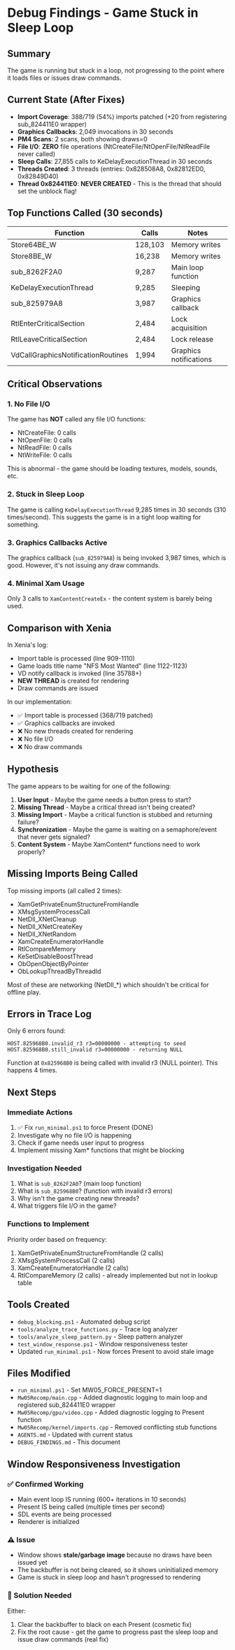 # Debug Findings - Game Stuck in Sleep Loop

## Summary

The game is running but stuck in a loop, not progressing to the point where it loads files or issues draw commands.

## Current State (After Fixes)

- **Import Coverage**: 388/719 (54%) imports patched (+20 from registering sub_824411E0 wrapper)
- **Graphics Callbacks**: 2,049 invocations in 30 seconds
- **PM4 Scans**: 2 scans, both showing draws=0
- **File I/O**: **ZERO** file operations (NtCreateFile/NtOpenFile/NtReadFile never called)
- **Sleep Calls**: 27,855 calls to KeDelayExecutionThread in 30 seconds
- **Threads Created**: 3 threads (entries: 0x828508A8, 0x82812ED0, 0x82849D40)
- **Thread 0x824411E0**: **NEVER CREATED** - This is the thread that should set the unblock flag!

## Top Functions Called (30 seconds)

| Function | Calls | Notes |
|----------|-------|-------|
| Store64BE_W | 128,103 | Memory writes |
| Store8BE_W | 16,238 | Memory writes |
| sub_8262F2A0 | 9,287 | Main loop function |
| KeDelayExecutionThread | 9,285 | Sleeping |
| sub_825979A8 | 3,987 | Graphics callback |
| RtlEnterCriticalSection | 2,484 | Lock acquisition |
| RtlLeaveCriticalSection | 2,484 | Lock release |
| VdCallGraphicsNotificationRoutines | 1,994 | Graphics notifications |

## Critical Observations

### 1. No File I/O
The game has **NOT** called any file I/O functions:
- NtCreateFile: 0 calls
- NtOpenFile: 0 calls
- NtReadFile: 0 calls
- NtWriteFile: 0 calls

This is abnormal - the game should be loading textures, models, sounds, etc.

### 2. Stuck in Sleep Loop
The game is calling `KeDelayExecutionThread` 9,285 times in 30 seconds (310 times/second).
This suggests the game is in a tight loop waiting for something.

### 3. Graphics Callbacks Active
The graphics callback (`sub_825979A8`) is being invoked 3,987 times, which is good.
However, it's not issuing any draw commands.

### 4. Minimal Xam Usage
Only 3 calls to `XamContentCreateEx` - the content system is barely being used.

## Comparison with Xenia

In Xenia's log:
- Import table is processed (line 909-1110)
- Game loads title name "NFS Most Wanted" (line 1122-1123)
- VD notify callback is invoked (line 35788+)
- **NEW THREAD** is created for rendering
- Draw commands are issued

In our implementation:
- ✅ Import table is processed (368/719 patched)
- ✅ Graphics callbacks are invoked
- ❌ No new threads created for rendering
- ❌ No file I/O
- ❌ No draw commands

## Hypothesis

The game appears to be waiting for one of the following:

1. **User Input** - Maybe the game needs a button press to start?
2. **Missing Thread** - Maybe a critical thread isn't being created?
3. **Missing Import** - Maybe a critical function is stubbed and returning failure?
4. **Synchronization** - Maybe the game is waiting on a semaphore/event that never gets signaled?
5. **Content System** - Maybe XamContent* functions need to work properly?

## Missing Imports Being Called

Top missing imports (all called 2 times):
- XamGetPrivateEnumStructureFromHandle
- XMsgSystemProcessCall
- NetDll_XNetCleanup
- NetDll_XNetCreateKey
- NetDll_XNetRandom
- XamCreateEnumeratorHandle
- RtlCompareMemory
- KeSetDisableBoostThread
- ObOpenObjectByPointer
- ObLookupThreadByThreadId

Most of these are networking (NetDll_*) which shouldn't be critical for offline play.

## Errors in Trace Log

Only 6 errors found:
```
HOST.825968B0.invalid_r3 r3=00000000 - attempting to seed
HOST.825968B0.still_invalid r3=00000000 - returning NULL
```

Function at `0x825968B0` is being called with invalid r3 (NULL pointer).
This happens 4 times.

## Next Steps

### Immediate Actions
1. ✅ Fix `run_minimal.ps1` to force Present (DONE)
2. Investigate why no file I/O is happening
3. Check if game needs user input to progress
4. Implement missing Xam* functions that might be blocking

### Investigation Needed
1. What is `sub_8262F2A0`? (main loop function)
2. What is `sub_825968B0`? (function with invalid r3 errors)
3. Why isn't the game creating new threads?
4. What triggers file I/O in the game?

### Functions to Implement
Priority order based on frequency:
1. XamGetPrivateEnumStructureFromHandle (2 calls)
2. XMsgSystemProcessCall (2 calls)
3. XamCreateEnumeratorHandle (2 calls)
4. RtlCompareMemory (2 calls) - already implemented but not in lookup table

## Tools Created

- `debug_blocking.ps1` - Automated debug script
- `tools/analyze_trace_functions.py` - Trace log analyzer
- `tools/analyze_sleep_pattern.py` - Sleep pattern analyzer
- `test_window_response.ps1` - Window responsiveness tester
- Updated `run_minimal.ps1` - Now forces Present to avoid stale image

## Files Modified

- `run_minimal.ps1` - Set MW05_FORCE_PRESENT=1
- `Mw05Recomp/main.cpp` - Added diagnostic logging to main loop and registered sub_824411E0 wrapper
- `Mw05Recomp/gpu/video.cpp` - Added diagnostic logging to Present function
- `Mw05Recomp/kernel/imports.cpp` - Removed conflicting stub functions
- `AGENTS.md` - Updated with current status
- `DEBUG_FINDINGS.md` - This document

## Window Responsiveness Investigation

### ✅ Confirmed Working
- Main event loop IS running (600+ iterations in 10 seconds)
- Present IS being called (multiple times per second)
- SDL events are being processed
- Renderer is initialized

### ⚠️ Issue
- Window shows **stale/garbage image** because no draws have been issued yet
- The backbuffer is not being cleared, so it shows uninitialized memory
- Game is stuck in sleep loop and hasn't progressed to rendering

### 🎯 Solution Needed
Either:
1. Clear the backbuffer to black on each Present (cosmetic fix)
2. Fix the root cause - get the game to progress past the sleep loop and issue draw commands (real fix)

